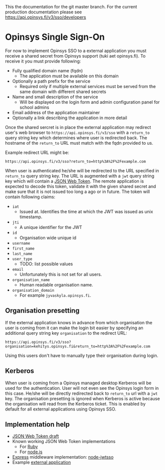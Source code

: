 <div class="master-docs">
This the documentation for the git master branch. For the current production
documentation please see
<a href="https://api.opinsys.fi/v3/sso/developers">https://api.opinsys.fi/v3/sso/developers</a>
</div>

# Opinsys Single Sign-On

For now to implement Opinsys SSO to a external application you must receive a
shared secret from Opinsys support (tuki aet opinsys.fi). To receive it you
must provide following:

  - Fully qualified domain name (fqdn)
    - The application must be available on this domain
  - Optionally a path prefix for the service
    - Required only if multiple external services must be served from the same
      domain with different shared secrets
  - Name and small description of the service
    - Will be displayed on the login form and admin configuration panel for
      school admins
  - Email address of the application maintainer
  - Optionally a link describing the application in more detail


Once the shared sercret is in place the external application may redirect
user's web browser to `https://api.opinsys.fi/v3/sso` with a `return_to`
query string key which determines where user is redirected back. The hostname
of the `return_to` URL must match with the fqdn provided to us.

Example redirect URL might be:

    https://api.opinsys.fi/v3/sso?return_to=http%3A%2F%2Fexample.com

When user is authenticated he/she will be redirected to the URL specified in
`return_to` query string key. The URL is augmented with a `jwt` query string
key which will contain a [JSON Web Token][jwt]. The remote application is
expected to decode this token, validate it with the given shared secret and
make sure that it is not issued too long a ago or in future. The token will
contain following claims:

  - `iat`
    - Issued at. Identifies the time at which the JWT was issued as unix timestamp.
  - `jti`
    - A unique identifier for the JWT
  - `id`
    - Organisation wide unique id
  - `username`
  - `first_name`
  - `last_name`
  - `user_type`
    - TODO: list possible values
  - `email`
    - Unfortunately this is not set for all users.
  - `organisation_name`
    - Human readable organisation name.
  - `organisation_domain`
    - For example `jyvaskyla.opinsys.fi`.

## Organisation presetting

If the external application knows in advance from which organisation the user
is coming from it can make the login bit easier by specifying an additional
query string key `organisation` to the redirect URL:

    https://api.opinsys.fi/v3/sso?organisation=kehitys.opinsys.fi&return_to=http%3A%2F%2Fexample.com

Using this users don't have to manually type their organisation during login.

## Kerberos

When user is coming from a Opinsys managed desktop Kerberos will be used for
the authentication. User will not even see the Opinsys login form in this case.
He/she will be directly redirected back to `return_to` url with a `jwt` key.
The organisation presetting is ignored when Kerberos is active because the
organisation will read from the Kerberos ticket. This is enabled by default for
all external applications using Opinsys SSO.

## Implementation help

  - [JSON Web Token draft][jwt]
  - Known working JSON Web Token implementations
    - For [Ruby](https://github.com/progrium/ruby-jwt)
    - For [node.js](https://npmjs.org/package/jwt-simple)
  - [Express][] middleware implementation: [node-jwtsso][]
  - Example [external application](https://github.com/opinsys/node-jwtsso/blob/master/example/app.js)


[jwt]: http://tools.ietf.org/html/draft-jones-json-web-token
[node-jwtsso]: https://github.com/opinsys/node-jwtsso
[Express]: http://expressjs.com/
